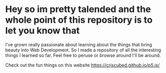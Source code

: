 # Hey so im pretty talended and the whole point of this repository is to let you know that

I've grown really passionate about learning about the things that bring beauty into Web Development. So I made a repository of all the interesting things I learned so far. Feel free to peruse or browse around I'll be around.

Check out the fun things on this website
https://criscubed.github.io/p5.js/
